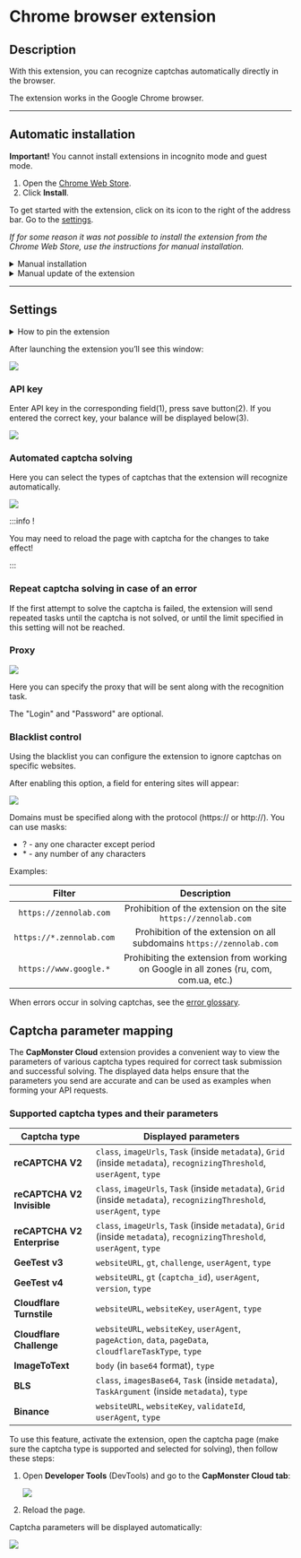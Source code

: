 ﻿---
sidebar_position: 0
---

# Chrome browser extension
## Description
With this extension, you can recognize captchas automatically directly in the browser.

The extension works in the Google Chrome browser.

-----
## Automatic installation
**Important!** You cannot install extensions in incognito mode and guest mode.

1. Open the [Chrome Web Store](https://chrome.google.com/webstore/detail/capmonster-cloud-%E2%80%94-automa/pabjfbciaedomjjfelfafejkppknjleh?hl=en).
2. Click **Install**.

To get started with the extension, click on its icon to the right of the address bar. Go to the [settings](extension-main.md#settings).

*If for some reason it was not possible to install the extension from the Chrome Web Store, use the instructions for manual installation.*

<details>
    <summary>Manual installation</summary>

1. Download the [archive with the extension](https://zenno.link/chrome-actual-build).

2. Unpack it to any folder. 
   
   **WARNING**: the folder shouldn’t be deleted, otherwise the extension stop working.
3. In the Google Chrome browser open the “Extension” page. There are several ways to do this:
   1. Type chrome://extensions in the address bar of a browser and press Enter.
   2. From the menu: click the three vertical dots in the upper right corner (near the profile picture), then "More Tools", then "Extensions".

  ![](./images/extension-main-firefox/359d5afb-d644-45c2-a882-e7fc3da759eb.png)

   3. Or go to the Google Chrome settings and select "Extensions" (at the very bottom) in the right menu.

  ![](./images/extension-main-firefox/61a9b824-b0d2-4808-8bb8-feac4b25d0b7.png)

4. Enable “Developer Mode”.
5. Then click on “Load unpacked”.

  ![](./images/extension-main-firefox/load-unpacked.png)

6. Find and choose the folder where you unpacked the extension.
7. After that the extension should appear in the list of the installed extensions.

![](./images/extension-main-firefox/919a2eab-1651-4b48-8980-b69346d700fd.png)

  </details>

<details>
    <summary>Manual update of the extension</summary>

If you are installing the extension over the previous version, then when you update the original extension files, you also need to click the update button on the "Extensions" page (how to open this page is described above in the "Manual installation" section).

![](./images/extension-main-firefox/manual-update.png)
</details>

-----
## Settings
<details>
    <summary>How to pin the extension</summary>

By default the installed extension is hidden. To pin it you have to click on the “Pin” button:

![](./images/extension-main-firefox/pin1.png)
</details>

After launching the extension you’ll see this window:

![](./images/extension-main-firefox/ext.screen.en.png)
### <a name="id-browserextension-apikey"></a>API key
Enter API key in the corresponding field(1), press save button(2). If you entered the correct key, your balance will be displayed below(3).

![](./images/extension-main-firefox/api-key.png)
### <a name="id-browserextension-automaticcaptchasolving"></a>Automated captcha solving
Here you can select the types of captchas that the extension will recognize automatically.

![](./images/extension-main-firefox/extension.example.png)

:::info !

You may need to reload the page with captcha for the changes to take effect!

:::
### <a name="id-browserextension-repeatcaptchasolvingincaseofanerror"></a>Repeat captcha solving in case of an error
If the first attempt to solve the captcha is failed, the extension will send repeated tasks until the captcha is not solved, or until the limit specified in this setting will not be reached.
### <a name="id-browserextension-proxy"></a>Proxy
![](./images/extension-main-firefox/proxy.png) 

Here you can specify the proxy that will be sent along with the recognition task.

The "Login" and "Password" are optional.
### <a name="id-browserextension-blacklistcontrol"></a>Blacklist control
Using the blacklist you can configure the extension to ignore captchas on specific websites.

After enabling this option, a field for entering sites will appear:

![](./images/extension-main-firefox/blacklist-control.png)

Domains must be specified along with the protocol (https:// or http://).
You can use masks:

- ? - any one character except period
- \* - any number of any characters

Examples:

|**Filter**|**Description**|
| :-: | :-: |
|`https://zennolab.com`|Prohibition of the extension on the site `https://zennolab.com`|
|`https://*.zennolab.com`|Prohibition of the extension on all subdomains `https://zennolab.com`|
|`https://www.google.*`|Prohibiting the extension from working on Google in all zones (ru, com, com.ua, etc.)|

When errors occur in solving captchas, see the [error glossary](/api/api-errors.md).

## Captcha parameter mapping

The **CapMonster Cloud** extension provides a convenient way to view the parameters of various captcha types required for correct task submission and successful solving. The displayed data helps ensure that the parameters you send are accurate and can be used as examples when forming your API requests.

### Supported captcha types and their parameters

| Captcha type                 | Displayed parameters                                                                 |
|-----------------------------|----------------------------------------------------------------------------------------|
| **reCAPTCHA V2**            | `class`, `imageUrls`, `Task` (inside `metadata`), `Grid` (inside `metadata`), `recognizingThreshold`, `userAgent`, `type` |
| **reCAPTCHA V2 Invisible**  | `class`, `imageUrls`, `Task` (inside `metadata`), `Grid` (inside `metadata`), `recognizingThreshold`, `userAgent`, `type` |
| **reCAPTCHA V2 Enterprise** | `class`, `imageUrls`, `Task` (inside `metadata`), `Grid` (inside `metadata`), `recognizingThreshold`, `userAgent`, `type` |
| **GeeTest v3**              | `websiteURL`, `gt`, `challenge`, `userAgent`, `type`                                  |
| **GeeTest v4**              | `websiteURL`, `gt` (`captcha_id`), `userAgent`, `version`, `type`                     |
| **Cloudflare Turnstile**    | `websiteURL`, `websiteKey`, `userAgent`, `type`                                       |
| **Cloudflare Challenge**    | `websiteURL`, `websiteKey`, `userAgent`, `pageAction`, `data`, `pageData`, `cloudflareTaskType`, `type` |
| **ImageToText**             | `body` (in `base64` format), `type`                                                   |
| **BLS**                     | `class`, `imagesBase64`, `Task` (inside `metadata`), `TaskArgument` (inside `metadata`), `type` |
| **Binance**                 | `websiteURL`, `websiteKey`, `validateId`, `userAgent`, `type`                         |

To use this feature, activate the extension, open the captcha page (make sure the captcha type is supported and selected for solving), then follow these steps:

1. Open **Developer Tools** (DevTools) and go to the **CapMonster Cloud tab**:  
   
   ![](./images/params_extension.png)

2. Reload the page.

Captcha parameters will be displayed automatically:  

![](./images/params_extension1.png)